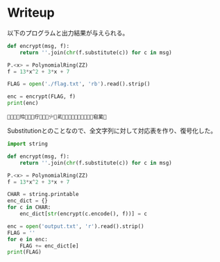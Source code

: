 # Writeup

以下のプログラムと出力結果が与えられる。

```py
def encrypt(msg, f):
    return ''.join(chr(f.substitute(c)) for c in msg)

P.<x> = PolynomialRing(ZZ)
f = 13*x^2 + 3*x + 7

FLAG = open('./flag.txt', 'rb').read().strip()

enc = encrypt(FLAG, f)
print(enc)
```

```
𖿫𖝓玲𰆽𪃵𢙿疗𫢋𥆛🴃䶹𬑽蒵𜭱𫢋𪃵蒵🴃𜭱𩕑疗𪲳𜭱窇蒵𱫳
```

Substitutionとのことなので、全文字列に対して対応表を作り、復号化した。

```py
import string

def encrypt(msg, f):
    return ''.join(chr(f.substitute(c)) for c in msg)

P.<x> = PolynomialRing(ZZ)
f = 13*x^2 + 3*x + 7

CHAR = string.printable
enc_dict = {}
for c in CHAR:
    enc_dict[str(encrypt(c.encode(), f))] = c

enc = open('output.txt', 'r').read().strip()
FLAG = ''
for e in enc:
    FLAG += enc_dict[e]
print(FLAG)
```

<!-- DUCTF{sh0uld'v3_us3d_r0t_13} -->
